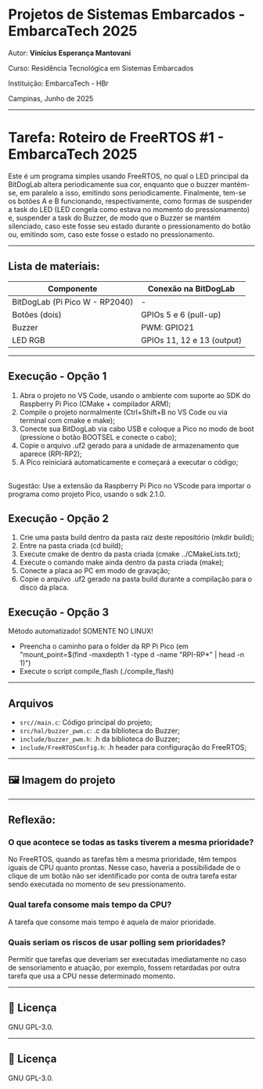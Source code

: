 
# Projetos de Sistemas Embarcados - EmbarcaTech 2025

Autor: **Vinícius Esperança Mantovani**

Curso: Residência Tecnológica em Sistemas Embarcados

Instituição: EmbarcaTech - HBr

Campinas, Junho de 2025

---

# Tarefa: Roteiro de FreeRTOS #1 - EmbarcaTech 2025


Este é um programa simples usando FreeRTOS, no qual o LED principal da BitDogLab altera periodicamente sua cor, enquanto que o buzzer mantém-se, em paralelo a isso, emitindo sons periodicamente. Finalmente, tem-se os botões A e B funcionando, respectivamente, como formas de suspender a task do LED (LED congela como estava no momento do pressionamento) e, suspender a task do Buzzer, de modo que o Buzzer se mantém silenciado, caso este fosse seu estado durante o pressionamento do botão ou, emitindo som, caso este fosse o estado no pressionamento.

---

##  Lista de materiais: 

| Componente            | Conexão na BitDogLab      |
|-----------------------|---------------------------|
| BitDogLab (Pi Pico W - RP2040) | -                |
| Botões (dois)      | GPIOs 5 e 6 (pull-up)        |  
| Buzzer             | PWM: GPIO21                  |
| LED RGB            | GPIOs 11, 12 e 13 (output)   |
---

## Execução - Opção 1

1. Abra o projeto no VS Code, usando o ambiente com suporte ao SDK do Raspberry Pi Pico (CMake + compilador ARM);
2. Compile o projeto normalmente (Ctrl+Shift+B no VS Code ou via terminal com cmake e make);
3. Conecte sua BitDogLab via cabo USB e coloque a Pico no modo de boot (pressione o botão BOOTSEL e conecte o cabo);
4. Copie o arquivo .uf2 gerado para a unidade de armazenamento que aparece (RPI-RP2);
5. A Pico reiniciará automaticamente e começará a executar o código;
<br />
Sugestão: Use a extensão da Raspberry Pi Pico no VScode para importar o programa como projeto Pico, usando o sdk 2.1.0.

## Execução - Opção 2

1. Crie uma pasta build dentro da pasta raiz deste repositório (mkdir build);
2. Entre na pasta criada (cd build);
3. Execute cmake de dentro da pasta criada (cmake ../CMakeLists.txt);
4. Execute o comando make ainda dentro da pasta criada (make);
5. Conecte a placa ao PC em modo de gravação;
6. Copie o arquivo .uf2 gerado na pasta build durante a compilação para o disco da placa.
   
## Execução - Opção 3

Método automatizado! SOMENTE NO LINUX!

- Preencha o caminho para o folder da RP Pi Pico (em "mount_point=$(find -maxdepth 1 -type d -name "RPI-RP*" | head -n 1)")
- Execute o script compile_flash (./compile_flash)

---

##  Arquivos

- `src//main.c`: Código principal do projeto;
- `src/hal/buzzer_pwm.c`: .c da biblioteca do Buzzer;
- `include/buzzer_pwm.h`: .h da biblioteca do Buzzer;
- `include/FreeRTOSConfig.h`: .h header para configuração do FreeRTOS;
  
---

## 🖼️ Imagem do projeto


---

## Reflexão:

### O que acontece se todas as tasks tiverem a mesma prioridade?

No FreeRTOS, quando as tarefas têm a mesma prioridade, têm tempos iguais de CPU quanto prontas. Nesse caso, haveria a possibilidade de o clique de um botão não ser identificado por conta de outra tarefa estar sendo executada no momento de seu pressionamento.

### Qual tarefa consome mais tempo da CPU?

A tarefa que consome mais tempo é aquela de maior prioridade.

### Quais seriam os riscos de usar polling sem prioridades?

Permitir que tarefas que deveriam ser executadas imediatamente no caso de sensoriamento e atuação, por exemplo, fossem retardadas por outra tarefa que usa a CPU nesse determinado momento.

---

## 📜 Licença
GNU GPL-3.0.



---

## 📜 Licença
GNU GPL-3.0.
